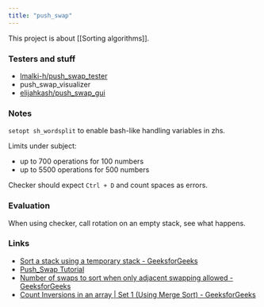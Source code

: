 ```yaml
---
title: "push_swap"
---
```


This project is about [[Sorting algorithms]].

### Testers and stuff
- [lmalki-h/push_swap_tester](https://github.com/lmalki-h/push_swap_tester)
- push_swap_visualizer
- [elijahkash/push_swap_gui](https://github.com/elijahkash/push_swap_gui)

### Notes
`setopt sh_wordsplit` to enable bash-like handling variables in zhs.

Limits under subject:
- up to 700 operations for 100 numbers
- up to 5500 operations for 500 numbers

Checker should expect `Ctrl + D` and count spaces as errors.

### Evaluation
When using checker, call rotation on an empty stack, see what happens.

### Links
- [Sort a stack using a temporary stack - GeeksforGeeks](https://www.geeksforgeeks.org/sort-stack-using-temporary-stack/)
- [Push_Swap Tutorial](https://medium.com/nerd-for-tech/push-swap-tutorial-fa746e6aba1e)
- [Number of swaps to sort when only adjacent swapping allowed - GeeksforGeeks](https://www.geeksforgeeks.org/number-swaps-sort-adjacent-swapping-allowed/)
- [Count Inversions in an array | Set 1 (Using Merge Sort) - GeeksforGeeks](https://www.geeksforgeeks.org/counting-inversions/)
